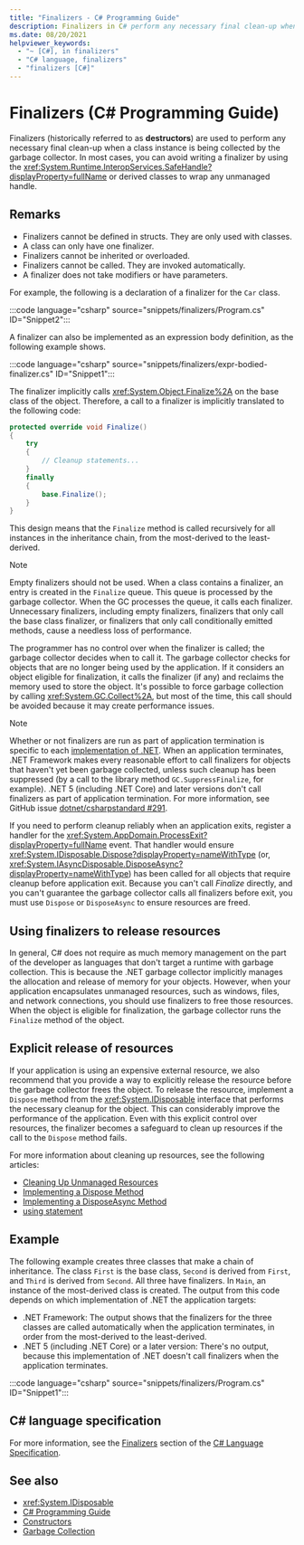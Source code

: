 ```yaml
---
title: "Finalizers - C# Programming Guide"
description: Finalizers in C# perform any necessary final clean-up when a class instance is being collected by the garbage collector.
ms.date: 08/20/2021
helpviewer_keywords: 
  - "~ [C#], in finalizers"
  - "C# language, finalizers"
  - "finalizers [C#]"
---
```

# Finalizers (C# Programming Guide)

Finalizers (historically referred to as **destructors**) are used to perform any necessary final clean-up when a class instance is being collected by the garbage collector. In most cases, you can avoid writing a finalizer by using the  <xref:System.Runtime.InteropServices.SafeHandle?displayProperty=fullName> or derived classes to wrap any unmanaged handle.

## Remarks  

- Finalizers cannot be defined in structs. They are only used with classes.
- A class can only have one finalizer.
- Finalizers cannot be inherited or overloaded.
- Finalizers cannot be called. They are invoked automatically.
- A finalizer does not take modifiers or have parameters.

For example, the following is a declaration of a finalizer for the `Car` class.

:::code language="csharp" source="snippets/finalizers/Program.cs" ID="Snippet2":::

A finalizer can also be implemented as an expression body definition, as the following example shows.

:::code language="csharp" source="snippets/finalizers/expr-bodied-finalizer.cs" ID="Snippet1":::

The finalizer implicitly calls <xref:System.Object.Finalize%2A> on the base class of the object. Therefore, a call to a finalizer is implicitly translated to the following code:

```csharp
protected override void Finalize()
{
    try
    {
        // Cleanup statements...
    }
    finally
    {
        base.Finalize();
    }
}
```

This design means that the `Finalize` method is called recursively for all instances in the inheritance chain, from the most-derived to the least-derived.

> [!NOTE]
> Empty finalizers should not be used. When a class contains a finalizer, an entry is created in the `Finalize` queue. This queue is processed by the garbage collector. When the GC processes the queue, it calls each finalizer. Unnecessary finalizers, including empty finalizers, finalizers that only call the base class finalizer, or finalizers that only call conditionally emitted methods, cause a needless loss of performance.

The programmer has no control over when the finalizer is called; the garbage collector decides when to call it. The garbage collector checks for objects that are no longer being used by the application. If it considers an object eligible for finalization, it calls the finalizer (if any) and reclaims the memory used to store the object. It's possible to force garbage collection by calling <xref:System.GC.Collect%2A>, but most of the time, this call should be avoided because it may create performance issues.

> [!NOTE]
> Whether or not finalizers are run as part of application termination is specific to each [implementation of .NET](../../../standard/glossary.md#implementation-of-net). When an application terminates, .NET Framework makes every reasonable effort to call finalizers for objects that haven't yet been garbage collected, unless such cleanup has been suppressed (by a call to the library method `GC.SuppressFinalize`, for example). .NET 5 (including .NET Core) and later versions don't call finalizers as part of application termination. For more information, see GitHub issue [dotnet/csharpstandard #291](https://github.com/dotnet/csharpstandard/issues/291).
  
 If you need to perform cleanup reliably when an application exits, register a handler for the <xref:System.AppDomain.ProcessExit?displayProperty=fullName> event. That handler would ensure <xref:System.IDisposable.Dispose?displayProperty=nameWithType> (or, <xref:System.IAsyncDisposable.DisposeAsync?displayProperty=nameWithType>) has been called for all objects that require cleanup before application exit. Because you can't call *Finalize* directly, and you can't guarantee the garbage collector calls all finalizers before exit, you must use `Dispose` or `DisposeAsync` to ensure resources are freed.

## Using finalizers to release resources

In general, C# does not require as much memory management on the part of the developer as languages that don't target a runtime with garbage collection. This is because the .NET garbage collector implicitly manages the allocation and release of memory for your objects. However, when your application encapsulates unmanaged resources, such as windows, files, and network connections, you should use finalizers to free those resources. When the object is eligible for finalization, the garbage collector runs the `Finalize` method of the object.

## Explicit release of resources

If your application is using an expensive external resource, we also recommend that you provide a way to explicitly release the resource before the garbage collector frees the object. To release the resource, implement a `Dispose` method from the <xref:System.IDisposable> interface that performs the necessary cleanup for the object. This can considerably improve the performance of the application. Even with this explicit control over resources, the finalizer becomes a safeguard to clean up resources if the call to the `Dispose` method fails.

For more information about cleaning up resources, see the following articles:  

- [Cleaning Up Unmanaged Resources](../../../standard/garbage-collection/unmanaged.md)
- [Implementing a Dispose Method](../../../standard/garbage-collection/implementing-dispose.md)
- [Implementing a DisposeAsync Method](../../../standard/garbage-collection/implementing-disposeasync.md)
- [using statement](../../language-reference/statements/using.md)

## Example

The following example creates three classes that make a chain of inheritance. The class `First` is the base class, `Second` is derived from `First`, and `Third` is derived from `Second`. All three have finalizers. In `Main`, an instance of the most-derived class is created. The output from this code depends on which implementation of .NET the application targets:

* .NET Framework: The output shows that the finalizers for the three classes are called automatically when the application terminates, in order from the most-derived to the least-derived.
* .NET 5 (including .NET Core) or a later version: There's no output, because this implementation of .NET doesn't call finalizers when the application terminates.

:::code language="csharp" source="snippets/finalizers/Program.cs" ID="Snippet1":::
  
## C# language specification  

For more information, see the [Finalizers](~/_csharpstandard/standard/classes.md#1413-finalizers) section of the [C# Language Specification](~/_csharpstandard/standard/README.md).
  
## See also

- <xref:System.IDisposable>
- [C# Programming Guide](../index.md)
- [Constructors](./constructors.md)
- [Garbage Collection](../../../standard/garbage-collection/index.md)
